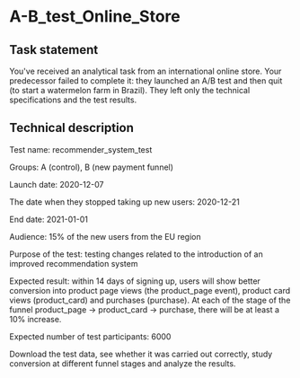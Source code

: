 # A-B_test_Online_Store

## Task statement

You've received an analytical task from an international online store. Your predecessor failed to complete it: they launched an A/B test and then quit (to start a watermelon farm in Brazil). They left only the technical specifications and the test results.

## Technical description

Test name: recommender_system_test

Groups: А (control), B (new payment funnel)

Launch date: 2020-12-07

The date when they stopped taking up new users: 2020-12-21

End date: 2021-01-01

Audience: 15% of the new users from the EU region

Purpose of the test: testing changes related to the introduction of an improved recommendation system

Expected result: within 14 days of signing up, users will show better conversion into product page views (the product_page event), product card views (product_card) and 
purchases (purchase). At each of the stage of the funnel product_page → product_card → purchase, there will be at least a 10% increase.

Expected number of test participants: 6000

Download the test data, see whether it was carried out correctly, study conversion at different funnel stages and analyze the results.
